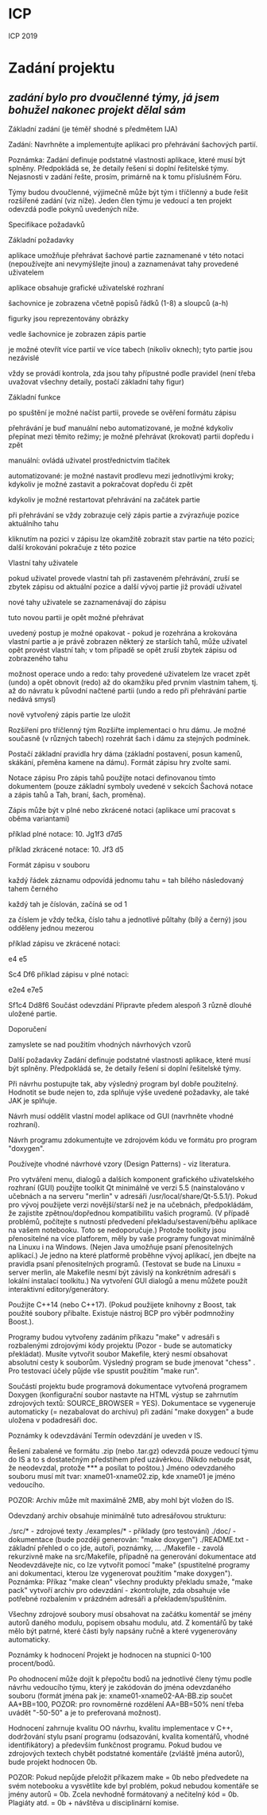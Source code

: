 # ICP
ICP 2019


# Zadání projektu

## _zadání bylo pro dvoučlenné týmy, já jsem bohužel nakonec projekt dělal sám_


Základní zadání (je téměř shodné s předmětem IJA)

Zadání: Navrhněte a implementujte aplikaci pro přehrávání šachových partií.

Poznámka: Zadání definuje podstatné vlastnosti aplikace, které musí být splněny. Předpokládá se, že detaily řešení si doplní řešitelské týmy. Nejasnosti v zadání řešte, prosím, primárně na k tomu příslušném Fóru.

Týmy budou dvoučlenné, výjimečně může být tým i tříčlenný a bude řešit rozšířené zadání (viz níže). Jeden člen týmu je vedoucí a ten projekt odevzdá podle pokynů uvedených níže.

Specifikace požadavků

Základní požadavky

aplikace umožňuje přehrávat šachové partie zaznamenané v této notaci (nepoužívejte ani nevymýšlejte jinou) a zaznamenávat tahy provedené uživatelem

aplikace obsahuje grafické uživatelské rozhraní

šachovnice je zobrazena včetně popisů řádků (1-8) a sloupců (a-h)

figurky jsou reprezentovány obrázky

vedle šachovnice je zobrazen zápis partie

je možné otevřít více partií ve více tabech (nikoliv oknech); tyto partie jsou nezávislé

vždy se provádí kontrola, zda jsou tahy přípustné podle pravidel (není třeba uvažovat všechny detaily, postačí základní tahy figur)

Základní funkce

po spuštění je možné načíst partii, provede se ověření formátu zápisu

přehrávání je buď manuální nebo automatizované, je možné kdykoliv přepínat mezi těmito režimy; je možné přehrávat (krokovat) partii dopředu i zpět

manuální: ovládá uživatel prostřednictvím tlačítek

automatizované: je možné nastavit prodlevu mezi jednotlivými kroky; kdykoliv je možné zastavit a pokračovat dopředu či zpět

kdykoliv je možné restartovat přehrávání na začátek partie

při přehrávání se vždy zobrazuje celý zápis partie a zvýrazňuje pozice aktuálního tahu

kliknutím na pozici v zápisu lze okamžitě zobrazit stav partie na této pozici; další krokování pokračuje z této pozice

Vlastní tahy uživatele

pokud uživatel provede vlastní tah při zastaveném přehrávání, zruší se zbytek zápisu od aktuální pozice a další vývoj partie již provádí uživatel

nové tahy uživatele se zaznamenávají do zápisu

tuto novou partii je opět možné přehrávat

uvedený postup je možné opakovat - pokud je rozehrána a krokována vlastní partie a je právě zobrazen některý ze starších tahů, může uživatel opět provést vlastní tah; v tom případě se opět zruší zbytek zápisu od zobrazeného tahu

možnost operace undo a redo: tahy provedené uživatelem lze vracet zpět (undo) a opět obnovit (redo) až do okamžiku před prvním vlastním tahem, tj. až do návratu k původní načtené partii (undo a redo při přehrávání partie nedává smysl)

nově vytvořený zápis partie lze uložit

Rozšíření pro tříčlenný tým Rozšiřte implementaci o hru dámu. Je možné současně (v různých tabech) rozehrát šach i dámu za stejných podmínek.

Postačí základní pravidla hry dáma (základní postavení, posun kamenů, skákání, přeměna kamene na dámu). Formát zápisu hry zvolte sami.

Notace zápisu Pro zápis tahů použijte notaci definovanou tímto dokumentem (pouze základní symboly uvedené v sekcích Šachová notace a zápis tahů a Tah, braní, šach, proměna).

Zápis může být v plné nebo zkrácené notaci (aplikace umí pracovat s oběma variantami)

příklad plné notace: 10. Jg1f3 d7d5

příklad zkrácené notace: 10. Jf3 d5

Formát zápisu v souboru

každý řádek záznamu odpovídá jednomu tahu = tah bílého následovaný tahem černého

každý tah je číslován, začíná se od 1

za číslem je vždy tečka, číslo tahu a jednotlivé půltahy (bílý a černý) jsou odděleny jednou mezerou

příklad zápisu ve zkrácené notaci:

e4 e5

Sc4 Df6 příklad zápisu v plné notaci:

e2e4 e7e5

Sf1c4 Dd8f6 Součást odevzdání Připravte předem alespoň 3 různě dlouhé uložené partie.

Doporučení

zamyslete se nad použitím vhodných návrhových vzorů

Další požadavky Zadání definuje podstatné vlastnosti aplikace, které musí být splněny. Předpokládá se, že detaily řešení si doplní řešitelské týmy.

Při návrhu postupujte tak, aby výsledný program byl dobře použitelný. Hodnotit se bude nejen to, zda splňuje výše uvedené požadavky, ale také JAK je splňuje.

Návrh musí oddělit vlastní model aplikace od GUI (navrhněte vhodné rozhraní).

Návrh programu zdokumentujte ve zdrojovém kódu ve formátu pro program "doxygen".

Používejte vhodné návrhové vzory (Design Patterns) - viz literatura.

Pro vytváření menu, dialogů a dalších komponent grafického uživatelského rozhraní (GUI) použijte toolkit Qt minimálně ve verzi 5.5 (nainstalováno v učebnách a na serveru "merlin" v adresáři /usr/local/share/Qt-5.5.1/). Pokud pro vývoj použijete verzi novější/starší než je na učebnách, předpokládám, že zajistíte zpětnou/dopřednou kompatibilitu vašich programů. (V případě problémů, počítejte s nutností předvedení překladu/sestavení/běhu aplikace na vašem notebooku. Toto se nedoporučuje.) Protože toolkity jsou přenositelné na více platforem, měly by vaše programy fungovat minimálně na Linuxu i na Windows. (Nejen Java umožňuje psaní přenositelných aplikací.) Je jedno na které platformě proběhne vývoj aplikací, jen dbejte na pravidla psaní přenositelných programů. (Testovat se bude na Linuxu = server merlin, ale Makefile nesmí být závislý na konkrétním adresáři s lokální instalací toolkitu.) Na vytvoření GUI dialogů a menu můžete použít interaktivní editory/generátory.

Použijte C++14 (nebo C++17). (Pokud použijete knihovny z Boost, tak použité soubory přibalte. Existuje nástroj BCP pro výběr podmnožiny Boost.).

Programy budou vytvořeny zadáním příkazu "make" v adresáři s rozbalenými zdrojovými kódy projektu (Pozor - bude se automaticky překládat). Musíte vytvořit soubor Makefile, který nesmí obsahovat absolutní cesty k souborům. Výsledný program se bude jmenovat "chess" . Pro testovací účely půjde vše spustit použitím "make run".

Součástí projektu bude programová dokumentace vytvořená programem Doxygen (konfigurační soubor nastavte na HTML výstup se zahrnutím zdrojových textů: SOURCE_BROWSER = YES). Dokumentace se vygeneruje automaticky (= nezabalovat do archivu) při zadání "make doxygen" a bude uložena v podadresáři doc.

Poznámky k odevzdávání Termín odevzdání je uveden v IS.

Řešení zabalené ve formátu .zip (nebo .tar.gz) odevzdá pouze vedoucí týmu do IS a to s dostatečným předstihem před uzávěrkou. (Nikdo nebude psát, že neodevzdal, protože *** a posílat to poštou.) Jméno odevzdaného souboru musí mít tvar: xname01-xname02.zip, kde xname01 je jméno vedoucího.

POZOR: Archiv může mít maximálně 2MB, aby mohl být vložen do IS.

Odevzdaný archiv obsahuje minimálně tuto adresářovou strukturu:

./src/* - zdrojové texty ./examples/* - příklady (pro testování) ./doc/ - dokumentace (bude později generován: "make doxygen") ./README.txt - základní přehled o co jde, autoři, poznámky, ... ./Makefile - zavolá rekurzivně make na src/Makefile, případně na generování dokumentace atd Neodevzdávejte nic, co lze vytvořit pomocí "make" (spustitelné programy ani dokumentaci, kterou lze vygenerovat použitím "make doxygen"). Poznámka: Příkaz "make clean" všechny produkty překladu smaže, "make pack" vytvoří archiv pro odevzdání - zkontrolujte, zda obsahuje vše potřebné rozbalením v prázdném adresáři a překladem/spuštěním.

Všechny zdrojové soubory musí obsahovat na začátku komentář se jmény autorů daného modulu, popisem obsahu modulu, atd. Z komentářů by také mělo být patrné, které části byly napsány ručně a které vygenerovány automaticky.

Poznámky k hodnocení Projekt je hodnocen na stupnici 0-100 procent/bodů.

Po ohodnocení může dojít k přepočtu bodů na jednotlivé členy týmu podle návrhu vedoucího týmu, který je zakódován do jména odevzdaného souboru (formát jména pak je: xname01-xname02-AA-BB.zip součet AA+BB=100, POZOR: pro rovnoměrné rozdělení AA=BB=50% není třeba uvádět "-50-50" a je to preferovaná možnost).

Hodnocení zahrnuje kvalitu OO návrhu, kvalitu implementace v C++, dodržování stylu psaní programu (odsazování, kvalita komentářů, vhodné identifikátory) a především funkčnost programu. Pokud budou ve zdrojových textech chybět podstatné komentáře (zvláště jména autorů), bude projekt hodnocen 0b.

POZOR: Pokud nepůjde přeložit příkazem make = 0b nebo předvedete na svém notebooku a vysvětlíte kde byl problém, pokud nebudou komentáře se jmény autorů = 0b. Zcela nevhodně formátovaný a nečitelný kód = 0b. Plagiáty atd. = 0b + návštěva u disciplinární komise.
